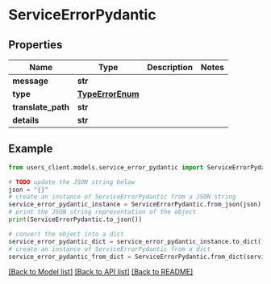 # ServiceErrorPydantic


## Properties

Name | Type | Description | Notes
------------ | ------------- | ------------- | -------------
**message** | **str** |  | 
**type** | [**TypeErrorEnum**](TypeErrorEnum.md) |  | 
**translate_path** | **str** |  | 
**details** | **str** |  | 

## Example

```python
from users_client.models.service_error_pydantic import ServiceErrorPydantic

# TODO update the JSON string below
json = "{}"
# create an instance of ServiceErrorPydantic from a JSON string
service_error_pydantic_instance = ServiceErrorPydantic.from_json(json)
# print the JSON string representation of the object
print(ServiceErrorPydantic.to_json())

# convert the object into a dict
service_error_pydantic_dict = service_error_pydantic_instance.to_dict()
# create an instance of ServiceErrorPydantic from a dict
service_error_pydantic_from_dict = ServiceErrorPydantic.from_dict(service_error_pydantic_dict)
```
[[Back to Model list]](../README.md#documentation-for-models) [[Back to API list]](../README.md#documentation-for-api-endpoints) [[Back to README]](../README.md)


